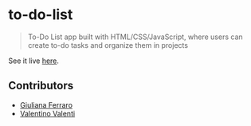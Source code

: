 # to-do-list

> To-Do List app built with HTML/CSS/JavaScript, where users can create to-do tasks and organize them in projects

See it live [here](https://gferrarocamus.github.io/to-do-list/).

## Contributors

* [Giuliana Ferraro](https://github.com/gferrarocamus)
* [Valentino Valenti](https://github.com/1ba1)
